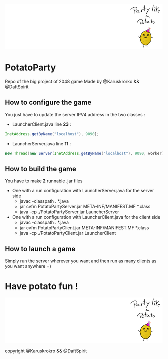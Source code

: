 ![potato](PotatoParty/res/potato.gif)
# PotatoParty
Repo of the big project of 2048 game
Made by @Karuskrorko && @DaftSpirit

## How to configure the game

You just have to update the server IPV4 address in the two classes :
* LauncherClient.java
    line **23** :
```java
InetAddress.getByName("localhost"), 9090);
```
* LauncherServer.java
    line **11** :
```java
new Thread(new Server(InetAddress.getByName("localhost"), 9090, worker)).start();
```

## How to build the game

You have to make **2** runnable .jar files 
* One with a run configuration with LauncherServer.java for the server side
    * javac -classpath . *.java
    * jar cvfm PotatoPartyServer.jar META-INF/MANIFEST.MF *.class
    * java -cp ./PotatoPartyServer.jar LauncherServer  
* One with a run configuration with LauncherClient.java for the client side
    * javac -classpath . *.java
    * jar cvfm PotatoPartyClient.jar META-INF/MANIFEST.MF *.class
    * java -cp ./PotatoPartyClient.jar LauncherClient 
 
## How to launch a game

Simply run the server wherever you want and then run as many clients as you want anywhere =)

# Have potato fun !

![potato](PotatoParty/res/potato.gif)

copyright @Karuskrokro && @DaftSpirit

